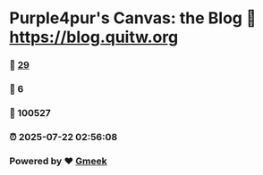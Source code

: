 # Purple4pur's Canvas: the Blog :link: https://blog.quitw.org 
### :page_facing_up: [29](https://blog.quitw.org/tag.html) 
### :speech_balloon: 6 
### :hibiscus: 100527 
### :alarm_clock: 2025-07-22 02:56:08 
### Powered by :heart: [Gmeek](https://github.com/Meekdai/Gmeek)
